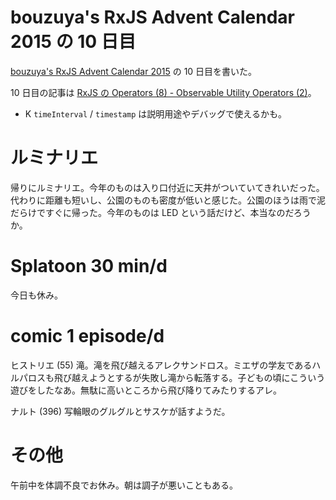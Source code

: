 # bouzuya's RxJS Advent Calendar 2015 の 10 日目

[bouzuya's RxJS Advent Calendar 2015](http://www.adventar.org/calendars/1200) の 10 日目を書いた。

10 日目の記事は [RxJS の Operators (8) - Observable Utility Operators (2)](http://qiita.com/bouzuya/items/bae98d626982d5e0b7ed)。

- K `timeInterval` / `timestamp` は説明用途やデバッグで使えるかも。

# ルミナリエ

帰りにルミナリエ。今年のものは入り口付近に天井がついていてきれいだった。代わりに距離も短いし、公園のものも密度が低いと感じた。公園のほうは雨で泥だらけですぐに帰った。今年のものは LED という話だけど、本当なのだろうか。

# Splatoon 30 min/d

今日も休み。

# comic 1 episode/d

ヒストリエ (55) 滝。滝を飛び越えるアレクサンドロス。ミエザの学友であるハルパロスも飛び越えようとするが失敗し滝から転落する。子どもの頃にこういう遊びをしたなあ。無駄に高いところから飛び降りてみたりするアレ。

ナルト (396) 写輪眼のグルグルとサスケが話すようだ。

# その他

午前中を体調不良でお休み。朝は調子が悪いこともある。
